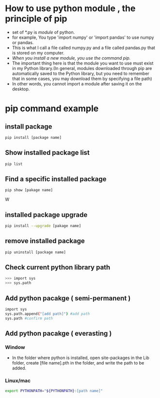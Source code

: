 How to use python module , the principle of pip
======
- set of *.py is *module* of python.
- for example, You type 'import numpy' or 'import pandas' to use numpy or pandas.
- This is what I call a file called numpy.py and a file called pandas.py that is stored on my computer.
- *When you install a new module, you use the command pip.*
- The important thing here is that the module you want to use must exist in my Python library.(In general, modules downloaded through pip are automatically saved to the Python library, but you need to remember that in some cases, you may download them by specifying a file path) 
- In other words, you cannot import a module after saving it on the desktop.

# pip command example

## install package 
```bash
pip install [package name]
```

## Show installed package list
```bash
pip list
```

## Find a specific installed package
```bash
pip show [pakage name]
```
W
## installed package upgrade 
```bash
pip install --upgrade [pakage name]
```

## remove installed package 
```bash
pip uninstall [package name]
```
## Check current python library path 
```bash
>>> import sys
>>> sys.path
```

## Add python pacakge ( semi-permanent )
```bash
import sys
sys.path.append("[add path]") #add path
sys.path #confirm path
```
## Add python pacakge ( everasting )

### Window
- In the folder where python is installed, open site-packages in the Lib folder, create [file name].pth in the folder, and write the path to be added.

### Linux/mac
```bash
export PYTHONPATH="${PYTHONPATH}:[path name]"
```